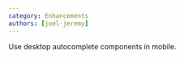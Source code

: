 ```yaml
---
category: Enhancements
authors: [joel-jeremy]
---
```


Use desktop autocomplete components in mobile.
